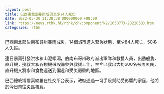 ```yaml
---
layout: post
title: 巴西東北部暴雨成災至少84人死亡
date: 2022-05-30 11:38:38.000000000 +08:00
link: https://news.rthk.hk/rthk/ch/component/k2/1650773-20220530.htm
categories: rthk
---
```


巴西東北部伯南布哥州暴雨成災，14個城市進入緊急狀態，至少84人死亡，50多人失蹤。

連日暴雨引發洪水和山泥傾瀉，伯南布哥州政府派出軍隊和救援人員，出動船隻、直升機，搜救犬和各類機械設備參與救援工作，至今已救出大約600名被困災民，直升機又將水和食物運送到偏遠和受災嚴重的地區。

巴西總統博爾索納羅在社交平台表示，政府通過一切手段幫助受影響的家庭，他將於今日前往災區視察。
